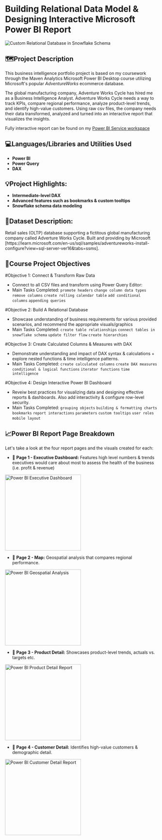 # Building Relational Data Model & Designing Interactive Microsoft Power BI Report
<img src="https://i.imgur.com/rDwx09g.png" alt="Custom Relational Database in Snowflake Schema"/>

<h2>🗺️Project Description</h2>
<p></p>This business intelligence portfolio project is based on my coursework through the Maven Analytics Microsoft Power BI Desktop course utilizing Microsoft's popular <i>AdventureWorks</i> ecommerce database.</p>

<p>The global manufacturing company, Adventure Works Cycle has hired me as a Business Intelligence Analyst. Adventure Works Cycle needs a way to track KPIs, compare regional performance, analyze product-level trends, and identify high-value customers. Using raw csv files, the company needs their data transformed, analyzed and turned into an interactive report that visualizes the insights.</p>  

<p>Fully interactive report can be found on my <a href="https://github.com/heyshatara">Power BI Service workspace</a></p>

<h2>💻Languages/Libraries and Utilities Used</h2>

- <b>Power BI</b>
- <b>Power Query</b>
- <b>DAX</b>

<h2>💡Project Highlights:</h2>

- <b>Intermediate-level DAX</b>
- <b>Advanced features such as bookmarks & custom tooltips</b>
- <b>Snowflake schema data modeling</b>

<h2>📝Dataset Description:</h2>
Retail sales (OLTP) database supporting a fictitous global manufacturing company called Adverture Works Cycle. Built and providing by Microsoft [https://learn.microsoft.com/en-us/sql/samples/adventureworks-install-configure?view=sql-server-ver16&tabs=ssms].

<h2>🧹Course Project Objectives</h2>

#Objective 1: Connect & Transform Raw Data
- Connect to all CSV files and transform using Power Query Editor: 
- Main Tasks Completed: `promote headers` `change column data types` `remove columns` `create rolling calendar table` `add conditional columns` `appending queries`

#Objective 2: Build A Relational Database 
- Showcase understanding of business requirements for various provided scenarios, and recommend the appropriate visuals/graphics
- Main Tasks Completed: `create table relationships` `connect tables in snowflake schema` `update filter flow` `create hierarchies` 

#Objective 3: Create Calculated Columns & Measures with DAX
- Demonstrate understanding and impact of DAX syntax & calculations + explore nested functions & time intelligence patterns.
- Main Tasks Completed: `create calculated columns` `create DAX measures` `conditional & logical functions` `iterator functions` `time intelligence`

#Objective 4: Design Interactive Power BI Dashboard 
- Reveiw best practices for visualizing data and designing effective reports & dashboards. Also add interactivity & configure row-level security.
- Main Tasks Completed: `grouping objects` `building & formatting charts` `bookmarks` `report interactions` `parameters` `custom tooltips` `user roles` `mobile layout`


<h2>📈Power BI Report Page Breakdown</h2>
Let's take a look at the four report pages and the visuals created for each:

- 🔢 <b>Page 1 - Executive Dashboard:</b> Features high level numbers & trends executives would care about most to assess the health of the business (i.e. profit & revenue)
  
<img src="https://i.imgur.com/MKpxZiq.png" height=250px alt="Power BI Executive Dashboard"/>

- 🔢 <b>Page 2 - Map:</b> Geospatial analysis that compares regional performance.
<img src="https://i.imgur.com/cxhQVJY.png" height=250px alt="Power BI Geospatial Analysis"/>

- 🔢 <b>Page 3 - Product Detail:</b> Showcases product-level trends, actuals vs. targets etc.
<img src="https://i.imgur.com/XGF2wNU.png" height=250px alt="Power BI Product Detail Report"/>

- 🔢 <b>Page 4 - Customer Detail:</b> Identifies high-value customers & demographic detail.
<img src="https://i.imgur.com/7FRFHM0.png" height=250px alt="Power BI Customer Detail Report"/>
